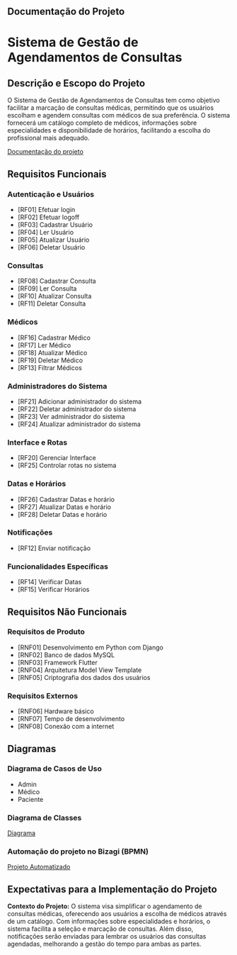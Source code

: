## Documentação do Projeto
# Sistema de Gestão de Agendamentos de Consultas

## Descrição e Escopo do Projeto

O Sistema de Gestão de Agendamentos de Consultas tem como objetivo facilitar a marcação de consultas médicas, permitindo que os usuários escolham e agendem consultas com médicos de sua preferência. O sistema fornecerá um catálogo completo de médicos, informações sobre especialidades e disponibilidade de horários, facilitando a escolha do profissional mais adequado.

[Documentação do projeto](https://docs.google.com/document/d/13gOxzB8zuAYRwqVptxj26siFOf7ejXupTKV4tazTGkE/edit?usp=sharing)
## Requisitos Funcionais

### Autenticação e Usuários
- [RF01] Efetuar login
- [RF02] Efetuar logoff
- [RF03] Cadastrar Usuário
- [RF04] Ler Usuário
- [RF05] Atualizar Usuário
- [RF06] Deletar Usuário

### Consultas
- [RF08] Cadastrar Consulta
- [RF09] Ler Consulta
- [RF10] Atualizar Consulta
- [RF11] Deletar Consulta

### Médicos
- [RF16] Cadastrar Médico
- [RF17] Ler Médico
- [RF18] Atualizar Médico
- [RF19] Deletar Médico
- [RF13] Filtrar Médicos

### Administradores do Sistema
- [RF21] Adicionar administrador do sistema
- [RF22] Deletar administrador do sistema
- [RF23] Ver administrador do sistema
- [RF24] Atualizar administrador do sistema

### Interface e Rotas
- [RF20] Gerenciar Interface
- [RF25] Controlar rotas no sistema

### Datas e Horários
- [RF26] Cadastrar Datas e horário
- [RF27] Atualizar Datas e horário
- [RF28] Deletar Datas e horário

### Notificações
- [RF12] Enviar notificação

### Funcionalidades Específicas
- [RF14] Verificar Datas
- [RF15] Verificar Horários

## Requisitos Não Funcionais

### Requisitos de Produto
- [RNF01] Desenvolvimento em Python com Django
- [RNF02] Banco de dados MySQL
- [RNF03] Framework Flutter
- [RNF04] Arquitetura Model View Template
- [RNF05] Criptografia dos dados dos usuários

### Requisitos Externos
- [RNF06] Hardware básico
- [RNF07] Tempo de desenvolvimento
- [RNF08] Conexão com a internet

## Diagramas

### Diagrama de Casos de Uso
- Admin
- Médico
- Paciente

### Diagrama de Classes
[Diagrama](https://lucid.app/lucidchart/5528dbf2-b1fd-4dbb-8d38-098e869cd45d/edit?invitationId=inv_ecc1903e-b7a7-4193-926f-94680b51ca0f&page=0_0#)

### Automação do projeto no Bizagi (BPMN)
[Projeto Automatizado](https://drive.google.com/file/d/1-TwVle4U3YNuiWk9s2rgYmj8FqLXTLlq/view?usp=sharing)
## Expectativas para a Implementação do Projeto

**Contexto do Projeto:**
O sistema visa simplificar o agendamento de consultas médicas, oferecendo aos usuários a escolha de médicos através de um catálogo. Com informações sobre especialidades e horários, o sistema facilita a seleção e marcação de consultas. Além disso, notificações serão enviadas para lembrar os usuários das consultas agendadas, melhorando a gestão do tempo para ambas as partes.
